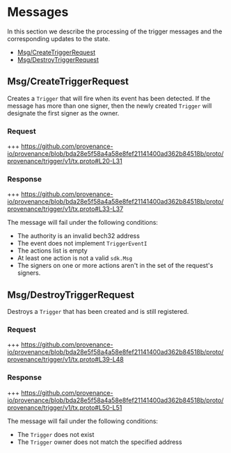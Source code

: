 <!--
order: 3
-->

# Messages

In this section we describe the processing of the trigger messages and the corresponding updates to the state.

<!-- TOC 2 -->
  - [Msg/CreateTriggerRequest](#msgcreatetriggerrequest)
  - [Msg/DestroyTriggerRequest](#msgdestroytriggerrequest)


## Msg/CreateTriggerRequest

Creates a `Trigger` that will fire when its event has been detected. If the message has more than one signer, then the newly created `Trigger` will designate the first signer as the owner.

### Request

+++ https://github.com/provenance-io/provenance/blob/bda28e5f58a4a58e8fef21141400ad362b84518b/proto/provenance/trigger/v1/tx.proto#L20-L31

### Response

+++ https://github.com/provenance-io/provenance/blob/bda28e5f58a4a58e8fef21141400ad362b84518b/proto/provenance/trigger/v1/tx.proto#L33-L37

The message will fail under the following conditions:
* The authority is an invalid bech32 address
* The event does not implement `TriggerEventI`
* The actions list is empty
* At least one action is not a valid `sdk.Msg`
* The signers on one or more actions aren't in the set of the request's signers.

## Msg/DestroyTriggerRequest

Destroys a `Trigger` that has been created and is still registered.

### Request

+++ https://github.com/provenance-io/provenance/blob/bda28e5f58a4a58e8fef21141400ad362b84518b/proto/provenance/trigger/v1/tx.proto#L39-L48

### Response

+++ https://github.com/provenance-io/provenance/blob/bda28e5f58a4a58e8fef21141400ad362b84518b/proto/provenance/trigger/v1/tx.proto#L50-L51

The message will fail under the following conditions:
* The `Trigger` does not exist
* The `Trigger` owner does not match the specified address
